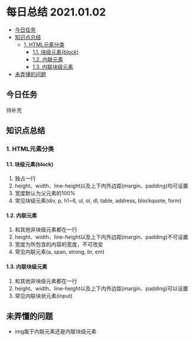# 每日总结 2021.01.02
  - [今日任务](#今日任务)
  - [知识点总结](#知识点总结)
    - [1. HTML元素分类](#1-html元素分类)
      - [1.1. 块级元素(block)](#11-块级元素block)
      - [1.2. 内联元素](#12-内联元素)
      - [1.3. 内联块级元素](#13-内联块级元素)
  - [未弄懂的问题](#未弄懂的问题)
## 今日任务
待补充
## 知识点总结
### 1. HTML元素分类
#### 1.1. 块级元素(block) 
1. 独占一行
2. height、width、line-height以及上下内外边距(margin、padding)均可设置
3. 宽度默认为父元素的100%
4. 常见块级元素(div, p, h1~6, ul, ol, dl, table, address, blockquote, form)
#### 1.2. 内联元素 
1. 和其他非块级元素都在一行
2. height、width、line-height以及上下内外边距(margin、padding)不可设置
3. 宽度为所包含的内容的宽度，不可改变
4. 常见内联元素(a, span, strong, br, em)
#### 1.3. 内联块级元素 
1. 和其他非块级元素都在一行
2. height、width、line-height以及上下内外边距(margin、padding)可以设置
3. 常见内联块状元素(input)
## 未弄懂的问题
* img属于内联元素还是内联块级元素